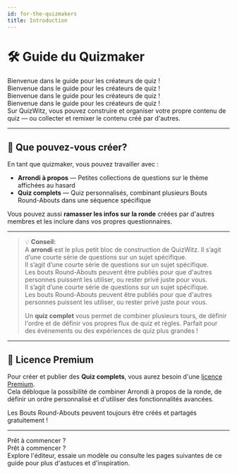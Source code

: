 ```yaml
---
id: for-the-quizmakers
title: Introduction
---
```


# 🛠️ Guide du Quizmaker

Bienvenue dans le guide pour les créateurs de quiz !\
Bienvenue dans le guide pour les créateurs de quiz !\
Bienvenue dans le guide pour les créateurs de quiz !\
Bienvenue dans le guide pour les créateurs de quiz !\
Sur QuizWitz, vous pouvez construire et organiser votre propre contenu de quiz — ou collecter et remixer le contenu créé par d'autres.

---

## 🧩 Que pouvez-vous créer?

En tant que quizmaker, vous pouvez travailler avec :

- **Arrondi à propos** — Petites collections de questions sur le thème affichées au hasard
- **Quiz complets** — Quiz personnalisés, combinant plusieurs Bouts Round-Abouts dans une séquence spécifique

Vous pouvez aussi **ramasser les infos sur la ronde** créées par d'autres membres et les inclure dans vos propres questionnaires.

---

> 💡 **Conseil:**\
> A **arrondi** est le plus petit bloc de construction de QuizWitz. Il s’agit d’une courte série de questions sur un sujet spécifique.\
> Il s’agit d’une courte série de questions sur un sujet spécifique.\
> Les bouts Round-Abouts peuvent être publiés pour que d'autres personnes puissent les utiliser, ou rester privé juste pour vous.\
> Il s’agit d’une courte série de questions sur un sujet spécifique.\
> Les bouts Round-Abouts peuvent être publiés pour que d'autres personnes puissent les utiliser, ou rester privé juste pour vous.
>
> Un **quiz complet** vous permet de combiner plusieurs tours, de définir l'ordre et de définir vos propres flux de quiz et règles. Parfait pour des événements ou des expériences de quiz plus grandes !

---

## 💎 Licence Premium

Pour créer et publier des **Quiz complets**, vous aurez besoin d'une [licence Premium](https://www.quizwitz.com/pricing).\
Cela débloque la possibilité de combiner Arrondi à propos de la ronde, de définir un ordre personnalisé et d'utiliser des fonctionnalités avancées.

Les Bouts Round-Abouts peuvent toujours être créés et partagés gratuitement !

---

Prêt à commencer ?\
Prêt à commencer ?\
Explore l'éditeur, essaie un modèle ou consulte les pages suivantes de ce guide pour plus d'astuces et d'inspiration.
